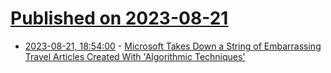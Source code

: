 # [Published on 2023-08-21](index.md)

* [2023-08-21, 18:54:00](https://slashdot.org/story/23/08/21/1854241/microsoft-takes-down-a-string-of-embarrassing-travel-articles-created-with-algorithmic-techniques?utm_source=rss1.0mainlinkanon&utm_medium=feed) - [Microsoft Takes Down a String of Embarrassing Travel Articles Created With 'Algorithmic Techniques'](https://slashdot.org/story/23/08/21/1854241/microsoft-takes-down-a-string-of-embarrassing-travel-articles-created-with-algorithmic-techniques?utm_source=rss1.0mainlinkanon&utm_medium=feed)
